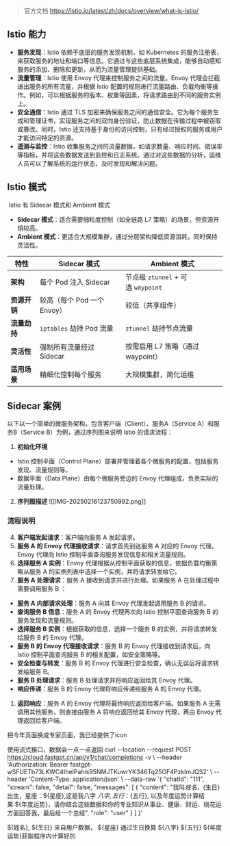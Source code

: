 >官方文档 https://istio.io/latest/zh/docs/overview/what-is-istio/

## Istio 能力
- **服务发现**：Istio 依赖于底层的服务发现机制，如 Kubernetes 的服务注册表，来获取服务的地址和端口等信息。它通过与这些底层系统集成，能够自动感知服务的添加、删除和更新，从而为流量管理提供基础。
- **流量管理**：Istio 使用 Envoy 代理来控制服务之间的流量。Envoy 代理会拦截进出服务的所有流量，并根据 Istio 配置的规则进行流量路由、负载均衡等操作。例如，可以根据服务的版本、权重等因素，将请求路由到不同的服务实例上。
- **安全通信**：Istio 通过 TLS 加密来确保服务之间的通信安全。它为每个服务生成和管理证书，实现服务之间的双向身份验证，防止数据在传输过程中被窃取或篡改。同时，Istio 还支持基于身份的访问控制，只有经过授权的服务或用户才能访问特定的资源。
- **遥测与监控**：Istio 收集服务之间的流量数据，如请求数量、响应时间、错误率等指标，并将这些数据发送到监控和日志系统。通过对这些数据的分析，运维人员可以了解系统的运行状态，及时发现和解决问题。

## Istio 模式
 Istio 有 Sidecar 模式和 Ambient 模式
- **Sidecar 模式**：适合需要细粒度控制（如全链路 L7 策略）的场景，但资源开销较高。
- **Ambient 模式**：更适合大规模集群，通过分层架构降低资源消耗，同时保持灵活性。

|**特性**|**Sidecar 模式**|**Ambient 模式**|
|---|---|---|
|**架构**|每个 Pod 注入 Sidecar|节点级 `ztunnel` + 可选 `waypoint`|
|**资源开销**|较高（每个 Pod 一个 Envoy）|较低（共享组件）|
|**流量劫持**|`iptables` 劫持 Pod 流量|`ztunnel` 劫持节点流量|
|**灵活性**|强制所有流量经过 Sidecar|按需启用 L7 策略（通过 waypoint）|
|**适用场景**|精细化控制每个服务|大规模集群，简化运维|

## Sidecar 案例
以下以一个简单的微服务架构，包含客户端（Client）、服务A（Service A）和服务B（Service B）为例，通过序列图来说明 Istio 的请求流程： 
1. **初始化环境** 
- Istio 控制平面（Control Plane）部署并管理着各个微服务的配置，包括服务发现、流量规则等。 
- 数据平面（Data Plane）由每个微服务旁边的 Envoy 代理组成，负责实际的流量处理。 
2. **序列图描述**
![[IMG-20250216123750992.png]]
### 流程说明 
4. **客户端发起请求**：客户端向服务 A 发起请求。 
5. **服务 A 的 Envoy 代理接收请求**：请求首先到达服务 A 对应的 Envoy 代理。Envoy 代理向 Istio 控制平面查询服务发现信息和相关流量规则。 
6. **选择服务 A 实例**：Envoy 代理根据从控制平面获取的信息，依据负载均衡策略从服务 A 的实例列表中选择一个实例，并将请求转发给它。
7. **服务 A 处理请求**：服务 A 接收到请求并进行处理。如果服务 A 在处理过程中需要调用服务 B ： 
- **服务 A 内部请求处理**：服务 A 向其 Envoy 代理发起调用服务 B 的请求。 
- **查询服务 B 信息**：服务 A 的 Envoy 代理再次向 Istio 控制平面查询服务 B 的服务发现和流量规则。 
- **选择服务 B 实例**：根据获取的信息，选择一个服务 B 的实例，并将请求转发给服务 B 的 Envoy 代理。 
- **服务 B 的 Envoy 代理接收请求**：服务 B 的 Envoy 代理接收到请求后，向 Istio 控制平面查询服务 B 的相关配置，如安全策略等。 
- **安全检查与转发**：服务 B 的 Envoy 代理进行安全检查，确认无误后将请求转发给服务 B。 
- **服务 B 处理请求**：服务 B 处理请求并将响应返回给其 Envoy 代理。 
- **响应传递**：服务 B 的 Envoy 代理将响应传递给服务 A 的 Envoy 代理。 
1. **返回响应**：服务 A 的 Envoy 代理将最终响应返回给客户端。如果服务 A 无需调用其他服务，则直接由服务 A 将响应返回给其 Envoy 代理，再由 Envoy 代理返回给客户端。

把今年页面换成专家页面，我已经提供了icon


使用流式接口，数据会一点一点返回
curl --location --request POST https://cloud.fastgpt.cn/api/v1/chat/completions -v \ --header 'Authorization: Bearer fastgpt-wSFUETb73LKWC4IheIPahis95NMJTKuwrYK346Tq25OF4PzkImJQS2' \ --header 'Content-Type: application/json' \ --data-raw '{ "chatId": "111", "stream": false, "detail": false, "messages": [ { "content": "我叫${姓名}，${生日}出生，星座：${星座},这是我八字 ${八字}, 五行：${五行}, 以及年度运势计算结果:${年度运势}，请你结合这些数据和你的专业知识从事业、健康、财运、桃花运方面回答我，最后给一个总结", "role": "user" } ] }'

${姓名}, ${生日} 来自用户数据， ${星座} 通过生日换算 ${八字} ${五行} ${年度运势}获取程序内计算好的 